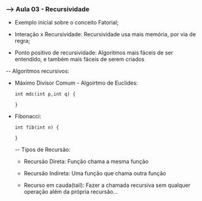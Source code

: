 
### --> Aula 03 - Recursividade 
- Exemplo inicial sobre o conceito
    Fatorial;

- Interação x Recursividade:
    Recursividade usa mais memória, por via de regra;

- Ponto positivo de recursividade:
    Algoritmos mais fáceis de ser entendido, e também mais fáceis de serem criados 

-- Algoritmos recursivos:
- Máximo Divisor Comum - Algoirtmo de Euclides:
  ```
  int mdc(int p,int q) {
    
  }

  ```
- Fibonacci:
  ```
  int fib(int n) {
  
  }
  ```
  -- Tipos de Recursão:
    -  Recursão Direta:
      Função chama a mesma função

    -  Recursão Indireta:
      Uma função que chama outra função

    -  Recurso em cauda(tail):
      Fazer a chamada recursiva sem qualquer operação além da própria recursão...



